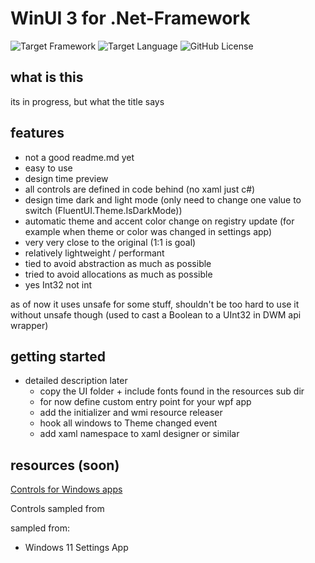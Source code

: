 ﻿# WinUI 3 for .Net-Framework

![Target Framework](https://img.shields.io/badge/.Net_Framework-4.8.1-green)
![Target Language](https://img.shields.io/badge/C%23_-12.0-green)
![GitHub License](https://img.shields.io/badge/License-GLP--2.0-blue)

## what is this

its in progress, but what the title says

## features

- not a good readme.md yet
- easy to use
- design time preview
- all controls are defined in code behind (no xaml just c#)
- design time dark and light mode (only need to change one value to switch (FluentUI.Theme.IsDarkMode)) 
- automatic theme and accent color change on registry update (for example when theme or color was changed in settings app)
- very very close to the original (1:1 is goal)
- relatively lightweight / performant
- tied to avoid abstraction as much as possible
- tried to avoid allocations as much as possible
- yes Int32 not int

as of now it uses unsafe for some stuff, shouldn't be too hard to use it without unsafe though (used to cast a Boolean to a UInt32 in DWM api wrapper)

## getting started

- detailed description later
	- copy the UI folder + include fonts found in the resources sub dir 
	- for now define custom entry point for your wpf app
	- add the initializer and wmi resource releaser
	- hook all windows to Theme changed event
	- add xaml namespace to xaml designer or similar
	
## resources (soon)

[Controls for Windows apps](https://learn.microsoft.com/en-us/windows/apps/design/controls/)

Controls sampled from

sampled from:
- Windows 11 Settings App
